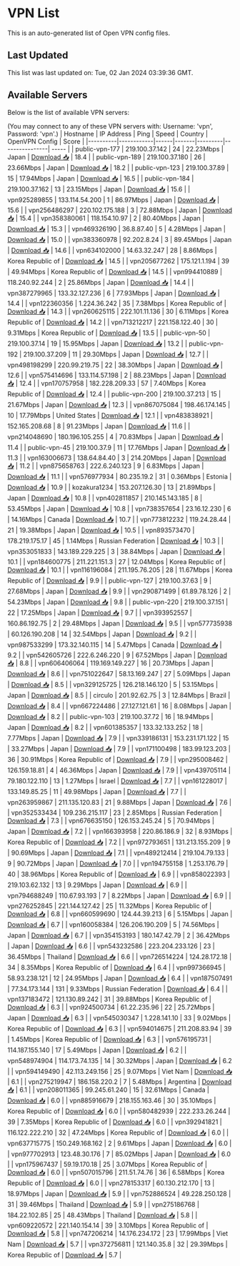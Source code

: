 # VPN List

This is an auto-generated list of Open VPN config files.

## Last Updated

This list was last updated on: Tue, 02 Jan 2024 03:39:36 GMT.

## Available Servers

Below is the list of available VPN servers:

(You may connect to any of these VPN servers with: Username: 'vpn', Password: 'vpn'.)
| Hostname | IP Address | Ping | Speed | Country | OpenVPN Config | Score |
|----------|------------|------|-------|---------|----------------| ----- |
| public-vpn-177 | 219.100.37.142 | 24 | 22.23Mbps | Japan | [Download 📥](./configs/server_0_JP.ovpn) | 18.4 |
| public-vpn-189 | 219.100.37.180 | 26 | 23.66Mbps | Japan | [Download 📥](./configs/server_1_JP.ovpn) | 18.2 |
| public-vpn-123 | 219.100.37.89 | 15 | 17.94Mbps | Japan | [Download 📥](./configs/server_2_JP.ovpn) | 16.5 |
| public-vpn-184 | 219.100.37.162 | 13 | 23.15Mbps | Japan | [Download 📥](./configs/server_3_JP.ovpn) | 15.6 |
| vpn925289855 | 133.114.54.200 | 1 | 86.97Mbps | Japan | [Download 📥](./configs/server_4_JP.ovpn) | 15.6 |
| vpn256486297 | 220.102.175.188 | 3 | 72.88Mbps | Japan | [Download 📥](./configs/server_5_JP.ovpn) | 15.4 |
| vpn358380061 | 118.154.10.97 | 2 | 80.40Mbps | Japan | [Download 📥](./configs/server_6_JP.ovpn) | 15.3 |
| vpn469326190 | 36.8.87.40 | 5 | 4.28Mbps | Japan | [Download 📥](./configs/server_7_JP.ovpn) | 15.0 |
| vpn383360978 | 92.202.8.24 | 3 | 89.45Mbps | Japan | [Download 📥](./configs/server_8_JP.ovpn) | 14.6 |
| vpn634102000 | 14.63.32.247 | 28 | 8.86Mbps | Korea Republic of | [Download 📥](./configs/server_9_KR.ovpn) | 14.5 |
| vpn205677262 | 175.121.1.194 | 39 | 49.94Mbps | Korea Republic of | [Download 📥](./configs/server_10_KR.ovpn) | 14.5 |
| vpn994410889 | 118.240.92.244 | 2 | 25.86Mbps | Japan | [Download 📥](./configs/server_11_JP.ovpn) | 14.4 |
| vpn387279965 | 133.32.127.236 | 6 | 77.93Mbps | Japan | [Download 📥](./configs/server_12_JP.ovpn) | 14.4 |
| vpn122360356 | 1.224.36.242 | 35 | 7.38Mbps | Korea Republic of | [Download 📥](./configs/server_13_KR.ovpn) | 14.3 |
| vpn260625115 | 222.101.11.136 | 30 | 6.11Mbps | Korea Republic of | [Download 📥](./configs/server_14_KR.ovpn) | 14.2 |
| vpn713212217 | 221.158.122.40 | 30 | 9.31Mbps | Korea Republic of | [Download 📥](./configs/server_15_KR.ovpn) | 13.5 |
| public-vpn-50 | 219.100.37.14 | 19 | 15.95Mbps | Japan | [Download 📥](./configs/server_16_JP.ovpn) | 13.2 |
| public-vpn-192 | 219.100.37.209 | 11 | 29.30Mbps | Japan | [Download 📥](./configs/server_17_JP.ovpn) | 12.7 |
| vpn498198299 | 220.99.219.75 | 22 | 38.30Mbps | Japan | [Download 📥](./configs/server_18_JP.ovpn) | 12.6 |
| vpn575414696 | 133.114.57.198 | 2 | 88.23Mbps | Japan | [Download 📥](./configs/server_19_JP.ovpn) | 12.4 |
| vpn170757958 | 182.228.209.33 | 57 | 7.40Mbps | Korea Republic of | [Download 📥](./configs/server_20_KR.ovpn) | 12.4 |
| public-vpn-200 | 219.100.37.213 | 15 | 21.67Mbps | Japan | [Download 📥](./configs/server_21_JP.ovpn) | 12.3 |
| vpn867075084 | 198.46.174.145 | 10 | 17.79Mbps | United States | [Download 📥](./configs/server_22_US.ovpn) | 12.1 |
| vpn483838921 | 152.165.208.68 | 8 | 91.23Mbps | Japan | [Download 📥](./configs/server_23_JP.ovpn) | 11.6 |
| vpn214048690 | 180.196.105.255 | 4 | 70.83Mbps | Japan | [Download 📥](./configs/server_24_JP.ovpn) | 11.4 |
| public-vpn-45 | 219.100.37.9 | 11 | 17.76Mbps | Japan | [Download 📥](./configs/server_25_JP.ovpn) | 11.3 |
| vpn163006673 | 138.64.84.40 | 3 | 214.20Mbps | Japan | [Download 📥](./configs/server_26_JP.ovpn) | 11.2 |
| vpn875658763 | 222.6.240.123 | 9 | 6.83Mbps | Japan | [Download 📥](./configs/server_27_JP.ovpn) | 11.1 |
| vpn576977934 | 80.235.19.2 | 31 | 0.36Mbps | Estonia | [Download 📥](./configs/server_28_EE.ovpn) | 10.9 |
| kozakura1234 | 153.207.126.30 | 13 | 21.89Mbps | Japan | [Download 📥](./configs/server_29_JP.ovpn) | 10.8 |
| vpn402811857 | 210.145.143.185 | 8 | 53.45Mbps | Japan | [Download 📥](./configs/server_30_JP.ovpn) | 10.8 |
| vpn738357654 | 23.16.12.230 | 6 | 14.16Mbps | Canada | [Download 📥](./configs/server_31_CA.ovpn) | 10.7 |
| vpn773812232 | 119.24.28.44 | 21 | 19.38Mbps | Japan | [Download 📥](./configs/server_32_JP.ovpn) | 10.5 |
| vpn893573470 | 178.219.175.17 | 45 | 1.14Mbps | Russian Federation | [Download 📥](./configs/server_33_RU.ovpn) | 10.3 |
| vpn353051833 | 143.189.229.225 | 3 | 38.84Mbps | Japan | [Download 📥](./configs/server_34_JP.ovpn) | 10.1 |
| vpn184600775 | 211.221.151.3 | 27 | 12.04Mbps | Korea Republic of | [Download 📥](./configs/server_35_KR.ovpn) | 10.1 |
| vpn116196084 | 211.195.76.205 | 28 | 11.67Mbps | Korea Republic of | [Download 📥](./configs/server_36_KR.ovpn) | 9.9 |
| public-vpn-127 | 219.100.37.63 | 9 | 27.68Mbps | Japan | [Download 📥](./configs/server_37_JP.ovpn) | 9.9 |
| vpn290871499 | 61.89.78.126 | 2 | 54.23Mbps | Japan | [Download 📥](./configs/server_38_JP.ovpn) | 9.8 |
| public-vpn-220 | 219.100.37.151 | 22 | 17.25Mbps | Japan | [Download 📥](./configs/server_39_JP.ovpn) | 9.7 |
| vpn393952557 | 160.86.192.75 | 2 | 29.48Mbps | Japan | [Download 📥](./configs/server_40_JP.ovpn) | 9.5 |
| vpn577735938 | 60.126.190.208 | 14 | 32.54Mbps | Japan | [Download 📥](./configs/server_41_JP.ovpn) | 9.2 |
| vpn987533299 | 173.32.140.115 | 14 | 5.47Mbps | Canada | [Download 📥](./configs/server_42_CA.ovpn) | 9.2 |
| vpn542605726 | 222.6.246.220 | 9 | 67.52Mbps | Japan | [Download 📥](./configs/server_43_JP.ovpn) | 8.8 |
| vpn606406064 | 119.169.149.227 | 16 | 20.73Mbps | Japan | [Download 📥](./configs/server_44_JP.ovpn) | 8.6 |
| vpn751022647 | 58.13.169.247 | 27 | 5.09Mbps | Japan | [Download 📥](./configs/server_45_JP.ovpn) | 8.5 |
| vpn329125725 | 126.218.146.120 | 5 | 53.15Mbps | Japan | [Download 📥](./configs/server_46_JP.ovpn) | 8.5 |
| circulo | 201.92.62.75 | 3 | 12.84Mbps | Brazil | [Download 📥](./configs/server_47_BR.ovpn) | 8.4 |
| vpn667224486 | 27.127.121.61 | 16 | 8.08Mbps | Japan | [Download 📥](./configs/server_48_JP.ovpn) | 8.2 |
| public-vpn-103 | 219.100.37.72 | 16 | 18.94Mbps | Japan | [Download 📥](./configs/server_49_JP.ovpn) | 8.2 |
| vpn601385357 | 133.32.133.252 | 18 | 7.77Mbps | Japan | [Download 📥](./configs/server_50_JP.ovpn) | 7.9 |
| vpn339186131 | 153.231.171.122 | 15 | 33.27Mbps | Japan | [Download 📥](./configs/server_51_JP.ovpn) | 7.9 |
| vpn171100498 | 183.99.123.203 | 36 | 30.91Mbps | Korea Republic of | [Download 📥](./configs/server_52_KR.ovpn) | 7.9 |
| vpn295008462 | 126.159.18.81 | 4 | 46.36Mbps | Japan | [Download 📥](./configs/server_53_JP.ovpn) | 7.9 |
| vpn439705114 | 79.180.122.110 | 13 | 1.27Mbps | Israel | [Download 📥](./configs/server_54_IL.ovpn) | 7.7 |
| vpn161228017 | 133.149.85.25 | 11 | 49.98Mbps | Japan | [Download 📥](./configs/server_55_JP.ovpn) | 7.7 |
| vpn263959867 | 211.135.120.83 | 21 | 9.88Mbps | Japan | [Download 📥](./configs/server_56_JP.ovpn) | 7.6 |
| vpn352533434 | 109.236.215.117 | 23 | 2.85Mbps | Russian Federation | [Download 📥](./configs/server_57_RU.ovpn) | 7.3 |
| vpn676635150 | 126.153.245.24 | 5 | 70.94Mbps | Japan | [Download 📥](./configs/server_58_JP.ovpn) | 7.2 |
| vpn166393958 | 220.86.186.9 | 32 | 8.93Mbps | Korea Republic of | [Download 📥](./configs/server_59_KR.ovpn) | 7.2 |
| vpn972793651 | 131.213.155.209 | 9 | 90.69Mbps | Japan | [Download 📥](./configs/server_60_JP.ovpn) | 7.1 |
| vpn489212414 | 219.104.79.133 | 9 | 90.72Mbps | Japan | [Download 📥](./configs/server_61_JP.ovpn) | 7.0 |
| vpn194755158 | 1.253.176.79 | 40 | 38.96Mbps | Korea Republic of | [Download 📥](./configs/server_62_KR.ovpn) | 6.9 |
| vpn858022393 | 219.103.62.132 | 13 | 9.29Mbps | Japan | [Download 📥](./configs/server_63_JP.ovpn) | 6.9 |
| vpn794688249 | 110.67.93.193 | 7 | 8.22Mbps | Japan | [Download 📥](./configs/server_64_JP.ovpn) | 6.9 |
| vpn276252845 | 221.144.127.42 | 25 | 11.32Mbps | Korea Republic of | [Download 📥](./configs/server_65_KR.ovpn) | 6.8 |
| vpn660599690 | 124.44.39.213 | 6 | 5.15Mbps | Japan | [Download 📥](./configs/server_66_JP.ovpn) | 6.7 |
| vpn160058384 | 126.206.190.209 | 5 | 74.56Mbps | Japan | [Download 📥](./configs/server_67_JP.ovpn) | 6.7 |
| vpn354153193 | 180.147.42.79 | 2 | 36.42Mbps | Japan | [Download 📥](./configs/server_68_JP.ovpn) | 6.6 |
| vpn543232586 | 223.204.233.126 | 23 | 36.45Mbps | Thailand | [Download 📥](./configs/server_69_TH.ovpn) | 6.6 |
| vpn726514224 | 124.28.172.18 | 34 | 8.35Mbps | Korea Republic of | [Download 📥](./configs/server_70_KR.ovpn) | 6.4 |
| vpn997366945 | 58.93.238.121 | 12 | 24.95Mbps | Japan | [Download 📥](./configs/server_71_JP.ovpn) | 6.4 |
| vpn187507491 | 77.34.173.144 | 131 | 9.33Mbps | Russian Federation | [Download 📥](./configs/server_72_RU.ovpn) | 6.4 |
| vpn137183472 | 121.130.89.242 | 31 | 39.88Mbps | Korea Republic of | [Download 📥](./configs/server_73_KR.ovpn) | 6.3 |
| vpn924500734 | 61.22.235.96 | 22 | 25.72Mbps | Japan | [Download 📥](./configs/server_74_JP.ovpn) | 6.3 |
| vpn545030347 | 1.228.141.10 | 33 | 9.02Mbps | Korea Republic of | [Download 📥](./configs/server_75_KR.ovpn) | 6.3 |
| vpn594014675 | 211.208.83.94 | 39 | 1.45Mbps | Korea Republic of | [Download 📥](./configs/server_76_KR.ovpn) | 6.3 |
| vpn576195731 | 114.187.155.140 | 17 | 5.49Mbps | Japan | [Download 📥](./configs/server_77_JP.ovpn) | 6.2 |
| vpn548974904 | 114.173.74.135 | 14 | 30.32Mbps | Japan | [Download 📥](./configs/server_78_JP.ovpn) | 6.2 |
| vpn594149490 | 42.113.249.156 | 25 | 9.07Mbps | Viet Nam | [Download 📥](./configs/server_79_VN.ovpn) | 6.1 |
| vpn275219947 | 186.158.220.2 | 7 | 5.48Mbps | Argentina | [Download 📥](./configs/server_80_AR.ovpn) | 6.1 |
| vpn208011365 | 99.245.61.240 | 15 | 32.61Mbps | Canada | [Download 📥](./configs/server_81_CA.ovpn) | 6.0 |
| vpn885916679 | 218.155.163.46 | 30 | 35.10Mbps | Korea Republic of | [Download 📥](./configs/server_82_KR.ovpn) | 6.0 |
| vpn580482939 | 222.233.26.244 | 39 | 7.35Mbps | Korea Republic of | [Download 📥](./configs/server_83_KR.ovpn) | 6.0 |
| vpn392941821 | 116.122.222.210 | 32 | 47.24Mbps | Korea Republic of | [Download 📥](./configs/server_84_KR.ovpn) | 6.0 |
| vpn637715775 | 150.249.168.162 | 2 | 9.61Mbps | Japan | [Download 📥](./configs/server_85_JP.ovpn) | 6.0 |
| vpn977702913 | 123.48.30.176 | 7 | 85.02Mbps | Japan | [Download 📥](./configs/server_86_JP.ovpn) | 6.0 |
| vpn175967437 | 59.19.170.18 | 25 | 3.07Mbps | Korea Republic of | [Download 📥](./configs/server_87_KR.ovpn) | 6.0 |
| vpn507015796 | 211.51.74.76 | 36 | 6.58Mbps | Korea Republic of | [Download 📥](./configs/server_88_KR.ovpn) | 6.0 |
| vpn278153317 | 60.130.212.170 | 13 | 18.97Mbps | Japan | [Download 📥](./configs/server_89_JP.ovpn) | 5.9 |
| vpn752886524 | 49.228.250.128 | 31 | 39.46Mbps | Thailand | [Download 📥](./configs/server_90_TH.ovpn) | 5.9 |
| vpn275186768 | 184.22.102.85 | 25 | 48.43Mbps | Thailand | [Download 📥](./configs/server_91_TH.ovpn) | 5.8 |
| vpn609220572 | 221.140.154.14 | 39 | 3.10Mbps | Korea Republic of | [Download 📥](./configs/server_92_KR.ovpn) | 5.8 |
| vpn747206214 | 14.176.234.172 | 23 | 17.99Mbps | Viet Nam | [Download 📥](./configs/server_93_VN.ovpn) | 5.7 |
| vpn372756811 | 121.140.35.8 | 32 | 29.39Mbps | Korea Republic of | [Download 📥](./configs/server_94_KR.ovpn) | 5.7 |
